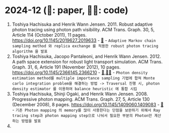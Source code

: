 # 2024-12 (📃: paper, 🧑‍💻: code)
<!-- paper title - [📃](),[🧑‍💻]() - ```Note``` -->
1. Toshiya Hachisuka and Henrik Wann Jensen. 2011. Robust adaptive photon tracing using photon path visibility. ACM Trans. Graph. 30, 5, Article 114 (October 2011), 11 pages. https://doi.org/10.1145/2019627.2019633 - [📃](https://cs.uwaterloo.ca/~thachisu/amcmcppm.pdf) - ```Adaptive Markov chain sampling method 와 replica exchange 를 적용한 robust photon tracing algorithm 을 발표```
2. Toshiya Hachisuka, Jacopo Pantaleoni, and Henrik Wann Jensen. 2012. A path space extension for robust light transport simulation. ACM Trans. Graph. 31, 6, Article 191 (November 2012), 10 pages. https://doi.org/10.1145/2366145.2366210 - [📃](https://research.nvidia.com/sites/default/files/pubs/2012-04_A-Path-Space/Jacopo%20Paper%202012-001.pdf),[🧑‍💻]() - ```Photon density estimation method를 multiple importance sampling 기법에 합쳐 Monte carlo integration problem을 해결하는 방법 -> Traversal 진행 시, photon density estimator 를 이용하여 balance heuristic 에 통합 시킴``` 
3. Toshiya Hachisuka, Shinji Ogaki, and Henrik Wann Jensen. 2008. Progressive photon mapping. ACM Trans. Graph. 27, 5, Article 130 (December 2008), 8 pages. https://doi.org/10.1145/1409060.1409083 - [📃](https://cs.uwaterloo.ca/~thachisu/ppm.pdf) - ```기존 Photon mapping 의 memory를 많이 사용한다는 단점을 보완하기 위해서 Ray tracing step과 photon mapping step으로 나눠서 필요한 부분의 Photon만 계산하는 방법을 발표``` 
4. 